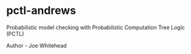 # pctl-andrews
Probabilistic model checking with Probabilistic Computation Tree Logic (PCTL)

Author - Joe Whitehead
